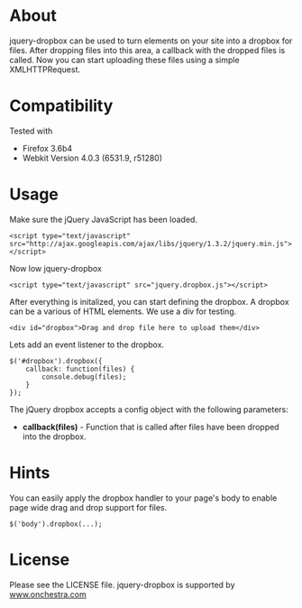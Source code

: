 # About

jquery-dropbox can be used to turn elements on your site into a dropbox
for files. After dropping files into this area, a callback with the dropped
files is called. Now you can start uploading these files using a simple
XMLHTTPRequest.

# Compatibility

Tested with

* Firefox 3.6b4
* Webkit Version 4.0.3 (6531.9, r51280)

# Usage

Make sure the jQuery JavaScript has been loaded.

    <script type="text/javascript" src="http://ajax.googleapis.com/ajax/libs/jquery/1.3.2/jquery.min.js"></script>

Now low jquery-dropbox

	<script type="text/javascript" src="jquery.dropbox.js"></script>
	
After everything is initalized, you can start defining the dropbox. A dropbox
can be a various of HTML elements. We use a div for testing.

	<div id="dropbox">Drag and drop file here to upload them</div>
	
Lets add an event listener to the dropbox.

	$('#dropbox').dropbox({
		callback: function(files) {
			console.debug(files);
		}
	});
	
The jQuery dropbox accepts a config object with the following parameters:

* **callback(files)** - Function that is called after files have been dropped into the
dropbox.

# Hints

You can easily apply the dropbox handler to your page's body to enable page
wide drag and drop support for files.

	$('body').dropbox(...);
	
# License

Please see the LICENSE file.
jquery-dropbox is supported by www.onchestra.com